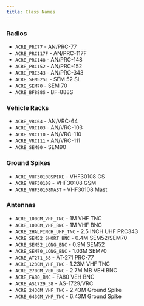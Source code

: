 ```yaml
---
title: Class Names
---
```


### Radios

- `ACRE_PRC77` - AN/PRC-77
- `ACRE_PRC117F` - AN/PRC-117F
- `ACRE_PRC148` - AN/PRC-148
- `ACRE_PRC152` - AN/PRC-152
- `ACRE_PRC343` - AN/PRC-343
- `ACRE_SEM52SL` - SEM 52 SL
- `ACRE_SEM70` - SEM 70
- `ACRE_BF888S` - BF-888S

### Vehicle Racks

- `ACRE_VRC64` - AN/VRC-64
- `ACRE_VRC103` - AN/VRC-103
- `ACRE_VRC110` - AN/VRC-110
- `ACRE_VRC111` - AN/VRC-111
- `ACRE_SEM90` - SEM90

### Ground Spikes

- `ACRE_VHF30108SPIKE` - VHF30108 GS
- `ACRE_VHF30108` - VHF30108 GSM
- `ACRE_VHF30108MAST` - VHF30108 Mast

### Antennas

- `ACRE_100CM_VHF_TNC` - 1M VHF TNC
- `ACRE_100CM_VHF_BNC` - 1M VHF BNC
- `ACRE_2HALFINCH_UHF_TNC` - 2.5 INCH UHF PRC343
- `ACRE_SEM52_SHORT_BNC` - 0.4M SEM52/SEM70
- `ACRE_SEM52_LONG_BNC` - 0.9M SEM52
- `ACRE_SEM70_LONG_BNC` - 1.03M SEM70
- `ACRE_AT271_38` - AT-271 PRC-77
- `ACRE_123CM_VHF_TNC` - 1.23M VHF TNC
- `ACRE_270CM_VEH_BNC` - 2.7M MB VEH BNC
- `ACRE_FA80_BNC` - FA80 VEH BNC
- `ACRE_AS1729_38` - AS-1729/VRC
- `ACRE_243CM_VHF_TNC` - 2.43M Ground Spike
- `ACRE_643CM_VHF_TNC` - 6.43M Ground Spike
